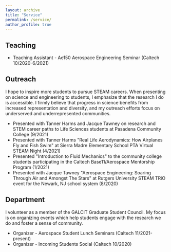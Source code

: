 ```yaml
---
layout: archive
title: "Service"
permalink: /service/
author_profile: true
---
```


<h2>Teaching</h2>

<ul>
	<li>Teaching Assistant - Ae150 Aerospace Engineering Seminar (Caltech 10/2020-6/2021) </li>
</ul>

<h2>Outreach</h2>

I hope to inspire more students to pursue STEAM careers. When presenting on science and engineering to students, I emphasize that the research I do is accessible. I firmly believe that progress in science benefits from increased representation and diversity, and my outreach efforts focus on underserved and underrepresented communities.

<ul>
	<li>Presented with Tanner Harms and Jacque Tawney on research and STEM career paths to Life Sciences students at Pasadena Community College (9/2021)</li>
	<li>Presented with Tanner Harms "Real Life Aerodynamics: How Airplanes Fly and Fish Swim" at Sierra Madre Elementary School PTA Virtual STEAM Night (4/2021)</li>
	<li>Presented "Introduction to Fluid Mechanics" to the community college students participating in the Caltech Base11/Aerospace Mentorship Program (1/2021)</li>
	<li>Presented with Jacque Tawney "Aerospace Engineering: Soaring Through Air and Amongst The Stars" at Rutgers University STEAM TRiO event for the Newark, NJ school system (8/2020)</li>
</ul>


<h2>Department</h2>
I volunteer as a member of the GALCIT Graduate Student Council. My focus is on organizing events which help students engage with the research we do and foster a sense of community.
<ul>
	<li>Organizer - Aerospace Student Lunch Seminars (Caltech 11/2021-present) </li>
	<li>Organizer - Incoming Students Social (Caltech 10/2020) </li>
</ul>